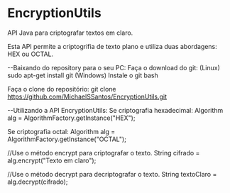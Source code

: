 # EncryptionUtils
API Java para criptografar textos em claro.

Esta API permite a criptogrifia de texto plano e utiliza duas abordagens: HEX ou OCTAL.

--Baixando do repository para o seu PC:
  Faça o download do git: 
  (Linux) sudo apt-get install git
  (Windows) Instale o git bash

  Faça o clone do repositório: git clone https://github.com/MichaelSSantos/EncryptionUtils.git

--Utilizando a API EncryptionUtils:
Se criptografia hexadecimal:
Algorithm alg = AlgorithmFactory.getInstance("HEX");

Se criptografia octal:
Algorithm alg = AlgorithmFactory.getInstance("OCTAL");

//Use o método encrypt para criptografar o texto.
String cifrado = alg.encrypt("Texto em claro");

//Use o método decrypt para decriptografar o texto.
String textoClaro = alg.decrypt(cifrado);
